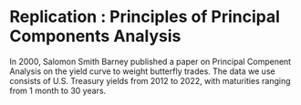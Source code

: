 # Replication : Principles of Principal Components Analysis 

In 2000, Salomon Smith Barney published a paper on Principal Compenent Analysis on the yield curve to weight butterfly trades.
The data we use consists of U.S. Treasury yields from 2012 to 2022, with maturities ranging from 1 month to 30 years.

## 
